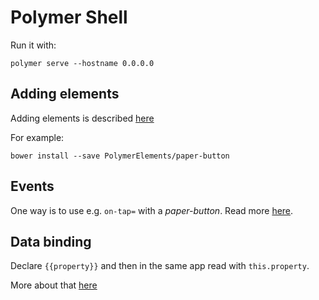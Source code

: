 # Polymer Shell

Run it with:

    polymer serve --hostname 0.0.0.0

## Adding elements

Adding elements is described [here](https://www.polymer-project.org/2.0/start/toolbox/add-elements)

For example:

    bower install --save PolymerElements/paper-button

## Events

One way is to use e.g. `on-tap=` with a _paper-button_.
Read more [here](https://www.polymer-project.org/2.0/docs/devguide/gesture-events).

## Data binding

Declare `{{property}}` and then in the same app read with `this.property`.

More about that [here](https://www.polymer-project.org/2.0/docs/devguide/data-system)
